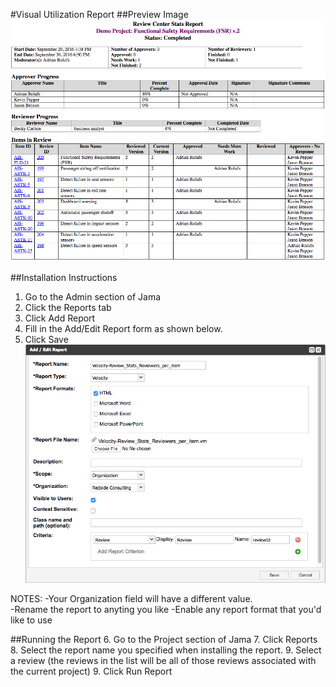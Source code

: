 #Visual Utilization Report
##Preview Image
![alt tag](https://github.com/JamaSoftware/Community-Reports/blob/master/Review%20Stats%20-%20Reviewers%20per%20item/preview.png)

##Installation Instructions
1. Go to the Admin section of Jama
2. Click the Reports tab
3. Click Add Report
4. Fill in the Add/Edit Report form as shown below.
5. Click Save
![alt tag](https://github.com/JamaSoftware/Community-Reports/blob/master/Review%20Stats%20-%20Reviewers%20per%20item/config.png)

NOTES: 
-Your Organization field will have a different value.  
-Rename the report to anyting you like
-Enable any report format that you'd like to use

##Running the Report
6. Go to the Project section of Jama
7. Click Reports
8. Select the report name you specified when installing the report.
9. Select a review (the reviews in the list will be all of those reviews associated with the current project)
9. Click Run Report